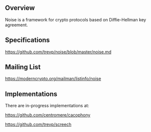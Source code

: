 
Overview
---------
Noise is a framework for crypto protocols based on Diffie-Hellman key agreement.

Specifications
---------------
<https://github.com/trevp/noise/blob/master/noise.md>

Mailing List
-------------
<https://moderncrypto.org/mailman/listinfo/noise>

Implementations
----------------

There are in-progress implementations at:

<https://github.com/centromere/cacophony>

<https://github.com/trevp/screech> 


